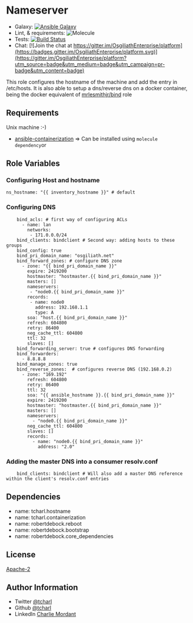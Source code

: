 Nameserver
=========

* Galaxy: [![Ansible Galaxy](https://img.shields.io/badge/galaxy-tcharl.ansible_nameserver-660198.svg?style=flat)](https://galaxy.ansible.com/tcharl/ansible_nameserver)
* Lint,  & requirements: ![Molecule](https://github.com/OsgiliathEnterprise/ansible-nameserver/workflows/Molecule/badge.svg)
* Tests: [![Build Status](https://travis-ci.com/OsgiliathEnterprise/ansible-nameserver.svg?branch=master)](https://travis-ci.com/OsgiliathEnterprise/ansible-nameserver)
* Chat: [![Join the chat at https://gitter.im/OsgiliathEnterprise/platform](https://badges.gitter.im/OsgiliathEnterprise/platform.svg)](https://gitter.im/OsgiliathEnterprise/platform?utm_source=badge&utm_medium=badge&utm_campaign=pr-badge&utm_content=badge)

This role configures the hostname of the machine and add the entry in /etc/hosts.
It is also able to setup a dns/reverse dns on a docker container, being the docker equivalent of [mrlesmithjr/bind](https://github.com/mrlesmithjr/ansible-bind) role

Requirements
------------

Unix machine :-)
* [ansible-containerization](https://galaxy.ansible.com/tcharl/ansible_containerization)
=> Can be installed using `molecule dependency`or  

Role Variables
--------------

### Configuring Host and hostname
```
ns_hostname: "{{ inventory_hostname }}" # default
```

### Configuring DNS
```
    bind_acls: # first way of configuring ACLs
      - name: lan
        networks:
         - 171.0.0.0/24
    bind_clients: bindclient # Second way: adding hosts to these groups
    bind_config: true
    bind_pri_domain_name: "osgiliath.net"
    bind_forward_zones: # configure DNS zone
      - zone: "{{ bind_pri_domain_name }}"
        expire: 2419200
        hostmaster: "hostmaster.{{ bind_pri_domain_name }}"
        masters: []
        nameservers:
         - "node0.{{ bind_pri_domain_name }}"
        records:
         - name: node0
           address: 192.168.1.1
           type: A
        soa: "host.{{ bind_pri_domain_name }}"
        refresh: 604800
        retry: 86400
        neg_cache_ttl: 604800
        ttl: 32
        slaves: []
    bind_forwarding_server: true # configures DNS forwarding
    bind_forwarders:
      - 8.8.8.8
    bind_manage_zones: true
    bind_reverse_zones:  # configures reverse DNS (192.168.0.2)
      - zone: "169.192"
        refresh: 604800
        retry: 86400
        ttl: 32
        soa: "{{ ansible_hostname }}.{{ bind_pri_domain_name }}"
        expire: 2419200
        hostmaster: "hostmaster.{{ bind_pri_domain_name }}"
        masters: []
        nameservers:
          - "node0.{{ bind_pri_domain_name }}"
        neg_cache_ttl: 604800
        slaves: []
        records:
          - name: "node0.{{ bind_pri_domain_name }}"
            address: "2.0"
```

### Adding the master DNS into a consumer resolv.conf 

```
    bind_clients: bindclient # Will also add a master DNS reference within the client's resolv.conf entries
```


Dependencies
------------

  - name: tcharl.hostname
  - name: tcharl.containerization
  - name: robertdebock.reboot
  - name: robertdebock.bootstrap
  - name: robertdebock.core_dependencies

License
-------


[Apache-2](https://www.apache.org/licenses/LICENSE-2.0)

Author Information
------------------

* Twitter [@tcharl](https://twitter.com/Tcharl)
* Github [@tcharl](https://github.com/Tcharl)
* LinkedIn [Charlie Mordant](https://www.linkedin.com/in/charlie-mordant-51796a97/)
